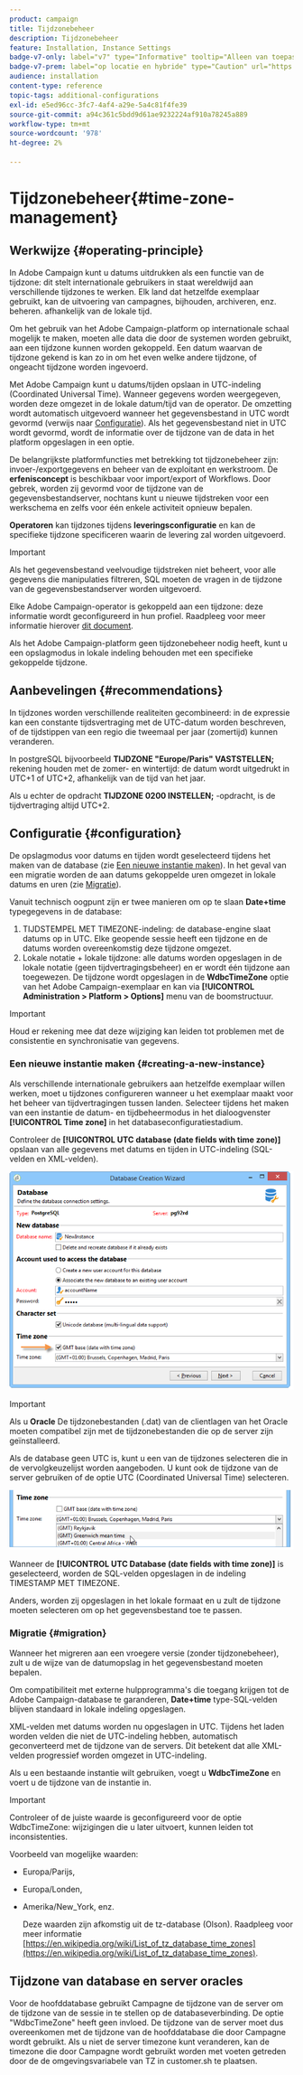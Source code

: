 ```yaml
---
product: campaign
title: Tijdzonebeheer
description: Tijdzonebeheer
feature: Installation, Instance Settings
badge-v7-only: label="v7" type="Informative" tooltip="Alleen van toepassing op Campaign Classic v7"
badge-v7-prem: label="op locatie en hybride" type="Caution" url="https://experienceleague.adobe.com/docs/campaign-classic/using/installing-campaign-classic/architecture-and-hosting-models/hosting-models-lp/hosting-models.html?lang=nl" tooltip="Alleen van toepassing op on-premise en hybride implementaties"
audience: installation
content-type: reference
topic-tags: additional-configurations
exl-id: e5ed96cc-3fc7-4af4-a29e-5a4c81f4fe39
source-git-commit: a94c361c5bdd9d61ae9232224af910a78245a889
workflow-type: tm+mt
source-wordcount: '978'
ht-degree: 2%

---
```


# Tijdzonebeheer{#time-zone-management}



## Werkwijze {#operating-principle}

In Adobe Campaign kunt u datums uitdrukken als een functie van de tijdzone: dit stelt internationale gebruikers in staat wereldwijd aan verschillende tijdzones te werken. Elk land dat hetzelfde exemplaar gebruikt, kan de uitvoering van campagnes, bijhouden, archiveren, enz. beheren. afhankelijk van de lokale tijd.

Om het gebruik van het Adobe Campaign-platform op internationale schaal mogelijk te maken, moeten alle data die door de systemen worden gebruikt, aan een tijdzone kunnen worden gekoppeld. Een datum waarvan de tijdzone gekend is kan zo in om het even welke andere tijdzone, of ongeacht tijdzone worden ingevoerd.

Met Adobe Campaign kunt u datums/tijden opslaan in UTC-indeling (Coordinated Universal Time). Wanneer gegevens worden weergegeven, worden deze omgezet in de lokale datum/tijd van de operator. De omzetting wordt automatisch uitgevoerd wanneer het gegevensbestand in UTC wordt gevormd (verwijs naar [Configuratie](#configuration)). Als het gegevensbestand niet in UTC wordt gevormd, wordt de informatie over de tijdzone van de data in het platform opgeslagen in een optie.

De belangrijkste platformfuncties met betrekking tot tijdzonebeheer zijn: invoer-/exportgegevens en beheer van de exploitant en werkstroom. De **erfenisconcept** is beschikbaar voor import/export of Workflows. Door gebrek, worden zij gevormd voor de tijdzone van de gegevensbestandserver, nochtans kunt u nieuwe tijdstreken voor een werkschema en zelfs voor één enkele activiteit opnieuw bepalen.

**Operatoren** kan tijdzones tijdens **leveringsconfiguratie** en kan de specifieke tijdzone specificeren waarin de levering zal worden uitgevoerd.

>[!IMPORTANT]
>
>Als het gegevensbestand veelvoudige tijdstreken niet beheert, voor alle gegevens die manipulaties filtreren, SQL moeten de vragen in de tijdzone van de gegevensbestandserver worden uitgevoerd.

Elke Adobe Campaign-operator is gekoppeld aan een tijdzone: deze informatie wordt geconfigureerd in hun profiel. Raadpleeg voor meer informatie hierover [dit document](../../platform/using/access-management.md).

Als het Adobe Campaign-platform geen tijdzonebeheer nodig heeft, kunt u een opslagmodus in lokale indeling behouden met een specifieke gekoppelde tijdzone.

## Aanbevelingen {#recommendations}

In tijdzones worden verschillende realiteiten gecombineerd: in de expressie kan een constante tijdsvertraging met de UTC-datum worden beschreven, of de tijdstippen van een regio die tweemaal per jaar (zomertijd) kunnen veranderen.

In postgreSQL bijvoorbeeld **TIJDZONE &quot;Europe/Paris&quot; VASTSTELLEN;** rekening houden met de zomer- en wintertijd: de datum wordt uitgedrukt in UTC+1 of UTC+2, afhankelijk van de tijd van het jaar.

Als u echter de opdracht **TIJDZONE 0200 INSTELLEN;** -opdracht, is de tijdvertraging altijd UTC+2.

## Configuratie {#configuration}

De opslagmodus voor datums en tijden wordt geselecteerd tijdens het maken van de database (zie [Een nieuwe instantie maken](#creating-a-new-instance)). In het geval van een migratie worden de aan datums gekoppelde uren omgezet in lokale datums en uren (zie [Migratie](#migration)).

Vanuit technisch oogpunt zijn er twee manieren om op te slaan **Date+time** typegegevens in de database:

1. TIJDSTEMPEL MET TIMEZONE-indeling: de database-engine slaat datums op in UTC. Elke geopende sessie heeft een tijdzone en de datums worden overeenkomstig deze tijdzone omgezet.
1. Lokale notatie + lokale tijdzone: alle datums worden opgeslagen in de lokale notatie (geen tijdvertragingsbeheer) en er wordt één tijdzone aan toegewezen. De tijdzone wordt opgeslagen in de **WdbcTimeZone** optie van het Adobe Campaign-exemplaar en kan via **[!UICONTROL Administration > Platform > Options]** menu van de boomstructuur.

>[!IMPORTANT]
>
>Houd er rekening mee dat deze wijziging kan leiden tot problemen met de consistentie en synchronisatie van gegevens.

### Een nieuwe instantie maken {#creating-a-new-instance}

Als verschillende internationale gebruikers aan hetzelfde exemplaar willen werken, moet u tijdzones configureren wanneer u het exemplaar maakt voor het beheer van tijdvertragingen tussen landen. Selecteer tijdens het maken van een instantie de datum- en tijdbeheermodus in het dialoogvenster **[!UICONTROL Time zone]** in het databaseconfiguratiestadium.

Controleer de **[!UICONTROL UTC database (date fields with time zone)]** opslaan van alle gegevens met datums en tijden in UTC-indeling (SQL-velden en XML-velden).

![](assets/install_wz_select_utc_option.png)

>[!IMPORTANT]
>
>Als u **Oracle** De tijdzonebestanden (.dat) van de clientlagen van het Oracle moeten compatibel zijn met de tijdzonebestanden die op de server zijn geïnstalleerd.

Als de database geen UTC is, kunt u een van de tijdzones selecteren die in de vervolgkeuzelijst worden aangeboden. U kunt ook de tijdzone van de server gebruiken of de optie UTC (Coordinated Universal Time) selecteren.

![](assets/install_wz_unselect_utc_option.png)

Wanneer de **[!UICONTROL UTC Database (date fields with time zone)]** is geselecteerd, worden de SQL-velden opgeslagen in de indeling TIMESTAMP MET TIMEZONE.

Anders, worden zij opgeslagen in het lokale formaat en u zult de tijdzone moeten selecteren om op het gegevensbestand toe te passen.

### Migratie {#migration}

Wanneer het migreren aan een vroegere versie (zonder tijdzonebeheer), zult u de wijze van de datumopslag in het gegevensbestand moeten bepalen.

Om compatibiliteit met externe hulpprogramma&#39;s die toegang krijgen tot de Adobe Campaign-database te garanderen, **Date+time** type-SQL-velden blijven standaard in lokale indeling opgeslagen.

XML-velden met datums worden nu opgeslagen in UTC. Tijdens het laden worden velden die niet de UTC-indeling hebben, automatisch geconverteerd met de tijdzone van de servers. Dit betekent dat alle XML-velden progressief worden omgezet in UTC-indeling.

Als u een bestaande instantie wilt gebruiken, voegt u **WdbcTimeZone** en voert u de tijdzone van de instantie in.

>[!IMPORTANT]
>
>Controleer of de juiste waarde is geconfigureerd voor de optie WdbcTimeZone: wijzigingen die u later uitvoert, kunnen leiden tot inconsistenties.

Voorbeeld van mogelijke waarden:

* Europa/Parijs,
* Europa/Londen,
* Amerika/New_York, enz.

  Deze waarden zijn afkomstig uit de tz-database (Olson). Raadpleeg voor meer informatie [https://en.wikipedia.org/wiki/List_of_tz_database_time_zones](https://en.wikipedia.org/wiki/List_of_tz_database_time_zones).

## Tijdzone van database en server oracles

Voor de hoofddatabase gebruikt Campagne de tijdzone van de server om de tijdzone van de sessie in te stellen op de databaseverbinding. De optie &quot;WdbcTimeZone&quot; heeft geen invloed. De tijdzone van de server moet dus overeenkomen met de tijdzone van de hoofddatabase die door Campagne wordt gebruikt. Als u niet de server timezone kunt veranderen, kan de timezone die door Campagne wordt gebruikt worden met voeten getreden door de de omgevingsvariabele van TZ in customer.sh te plaatsen.